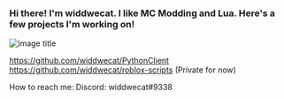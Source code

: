 ### Hi there! I'm widdwecat. I like MC Modding and Lua. Here's a few projects I'm working on!

![image title](https://rushter.com/counter.svg)

https://github.com/widdwecat/PythonClient                
https://github.com/widdwecat/roblox-scripts (Private for now)

How to reach me:
Discord: widdwecat#9338




<!--
**widdwecat/widdwecat** is a ✨ _special_ ✨ repository because its `README.md` (this file) appears on your GitHub profile.

Here are some ideas to get you started:

- 🔭 I’m currently working on ...
- 🌱 I’m currently learning ...
- 👯 I’m looking to collaborate on ...
- 🤔 I’m looking for help with ...
- 💬 Ask me about ...
- 📫 How to reach me: ...
- 😄 Pronouns: ...
- ⚡ Fun fact: ...
-->
